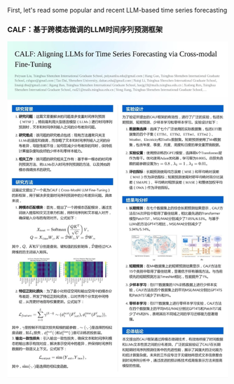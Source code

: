 First, let's read some popular and recent LLM-based time series forecasting

### CALF：基于跨模态微调的LLM时间序列预测框架
![](assets/Pasted%20image%2020251008214340.png)